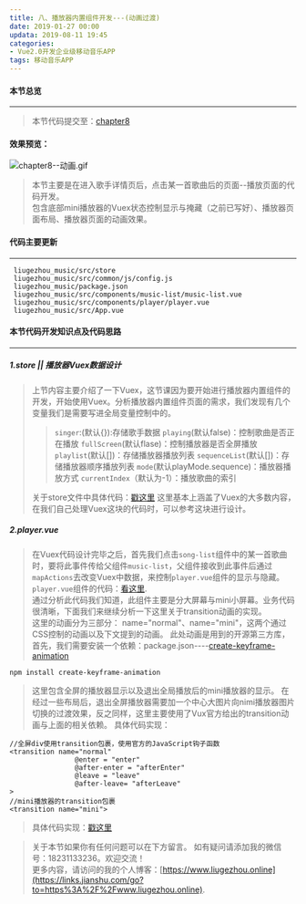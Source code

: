 ```yaml
---
title: 八、播放器内置组件开发---(动画过渡)
date: 2019-01-27 00:00
updata: 2019-08-11 19:45
categories:
- Vue2.0开发企业级移动音乐APP
tags: 移动音乐APP
---
```

#### 本节总览
---
> 本节代码提交至：[chapter8](https://github.com/liugezhou/liugezhou_music/tree/chapter8)
#### 效果预览：
![chapter8--动画.gif](http://img.liugezhou.online/Vue2-08.gif)
<!--more-->

> 本节主要是在进入歌手详情页后，点击某一首歌曲后的页面--播放页面的代码开发。  
> 包含底部mini播放器的Vuex状态控制显示与掩藏（之前已写好）、播放器页面布局、播放器页面的动画效果。
#### 代码主要更新
---
```
 liugezhou_music/src/store
 liugezhou_music/src/common/js/config.js
 liugezhou_music/package.json
 liugezhou_music/src/components/music-list/music-list.vue
 liugezhou_music/src/components/player/player.vue
 liugezhou_music/src/App.vue  
```
#### 本节代码开发知识点及代码思路
----
##### 1.store || 播放器Vuex数据设计
>上节内容主要介绍了一下Vuex，这节课因为要开始进行播放器内置组件的开发，开始使用Vuex。分析播放器内置组件页面的需求，我们发现有几个变量我们是需要写进全局变量控制中的。
>>`singer`:(默认{}):存储歌手数据
`playing`(默认false)：控制歌曲是否正在播放
`fullScreen`(默认flase)：控制播放器是否全屏播放
`playlist`(默认[])：存储播放器播放列表
`sequenceList`(默认[])：存储播放器顺序播放列表
`mode`(默认playMode.sequence)：播放器播放方式
`currentIndex`（默认为-1）：播放歌曲的索引
> 
> 关于store文件中具体代码：[戳这里](https://github.com/liugezhou/liugezhou_music/tree/8abb9b118507974191a20af9a6338d3ea554dab9/src/store)
> 这里基本上涵盖了Vuex的大多数内容，在我们自己处理Vuex这块的代码时，可以参考这块进行设计。
> 
##### 2.player.vue
> 在Vuex代码设计完毕之后，首先我们点击`song-list`组件中的某一首歌曲时，要将此事件传给父组件`music-list`，父组件接收到此事件后通过`mapActions`去改变Vuex中数据，来控制`player.vue`组件的显示与隐藏。
> `player.vue`组件的代码：[看这里](https://github.com/liugezhou/liugezhou_music/blob/chapter8/src/components/player/player.vue).  
> 通过分析此代码我们知道，此组件主要是分大屏幕与mini小屏幕。业务代码很清晰，下面我们来继续分析一下这里关于transition动画的实现。  
> 这里的动画分为三部分： name="normal"、name="mini"，这两个通过CSS控制的动画以及下文提到的动画。
> 此处动画是用到的开源第三方库，首先，我们需要安装一个依赖：package.json----[create-keyframe-animation](https://github.com/HenrikJoreteg/create-keyframe-animation)
```
npm install create-keyframe-animation
```
> 这里包含全屏的播放器显示以及退出全局播放后的mini播放器的显示。
> 在经过一些布局后，退出全屏播放器需要加一个中心大图片向nimi播放器图片切换的过渡效果，反之同样，这里主要使用了Vux官方给出的transition动画与上面的相关依赖。
> 具体代码实现：
```
//全屏div使用transition包裹，使用官方的JavaScript钩子函数
<transition name="normal"
                @enter = "enter"
                @after-enter = "afterEnter"
                @leave = "leave"
                @after-leave= "afterLeave"
>
//mini播放器的transition包裹
<transition name="mini">
```
>  具体代码实现：[戳这里](https://github.com/liugezhou/liugezhou_music/blob/chapter8/src/components/player/player.vue)

>关于本节如果你有任何问题可以在下方留言。
>如有疑问请添加我的微信号：18231133236。欢迎交流！  
>更多内容，请访问的我的个人博客：[https://www.liugezhou.online](https://links.jianshu.com/go?to=https%3A%2F%2Fwww.liugezhou.online).
